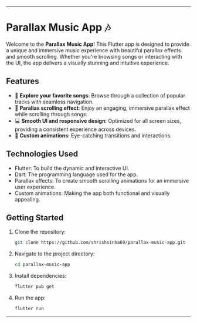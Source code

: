 

---

# Parallax Music App 🎶

Welcome to the **Parallax Music App**! This Flutter app is designed to provide a unique and immersive music experience with beautiful parallax effects and smooth scrolling. Whether you're browsing songs or interacting with the UI, the app delivers a visually stunning and intuitive experience.



## Features
- 🎵 **Explore your favorite songs**: Browse through a collection of popular tracks with seamless navigation.
- 🌌 **Parallax scrolling effect**: Enjoy an engaging, immersive parallax effect while scrolling through songs.
- 💻 **Smooth UI and responsive design**: Optimized for all screen sizes, providing a consistent experience across devices.
- 🎨 **Custom animations**: Eye-catching transitions and interactions.

## Technologies Used
- Flutter: To build the dynamic and interactive UI.
- Dart: The programming language used for the app.
- Parallax effects: To create smooth scrolling animations for an immersive user experience.
- Custom animations: Making the app both functional and visually appealing.

## Getting Started
1. Clone the repository:
   ```bash
   git clone https://github.com/shrishsinha69/parallax-music-app.git
   ```
2. Navigate to the project directory:
   ```bash
   cd parallax-music-app
   ```
3. Install dependencies:
   ```bash
   flutter pub get
   ```
4. Run the app:
   ```bash
   flutter run
   ```


---
